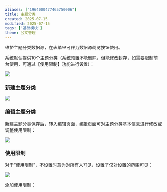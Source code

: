```yaml
---
aliases: ["1964000477465750006"]
title: 主题分类
created: 2025-07-15
modified: 2025-07-15
tags: ['基础模块']
theme: 公文管理
---
```


维护主题分类数据源，在表单里可作为数据源浏览按钮使用。

系统默认提供10个主题分类（系统预置不能删除，但能修改封存，如需要限制前台使用，可通过【使用限制】功能进行设置）：

![](https://myhelpdoc.oss-cn-heyuan.aliyuncs.com/mdimages/85973c191805757b61781350fe3e42c1.jpg)

### 新建主题分类

![](https://myhelpdoc.oss-cn-heyuan.aliyuncs.com/mdimages/497e4c31b9fd66ffac24bc5780591895.jpg)

### 编辑主题分类

新建主题分类保存后，转入编辑页面，编辑页面可对主题分类基本信息进行修改或调整使用限制：

![](https://myhelpdoc.oss-cn-heyuan.aliyuncs.com/mdimages/395831ea498a9afc78f9639463097878.jpg)

### 使用限制

对于“使用限制”，不设置时意为对所有人可见，设置了仅对设置的范围可见：

![](https://myhelpdoc.oss-cn-heyuan.aliyuncs.com/mdimages/b76bfd2358fc8150dc7a95af7a549d04.jpg)

添加使用限制：

